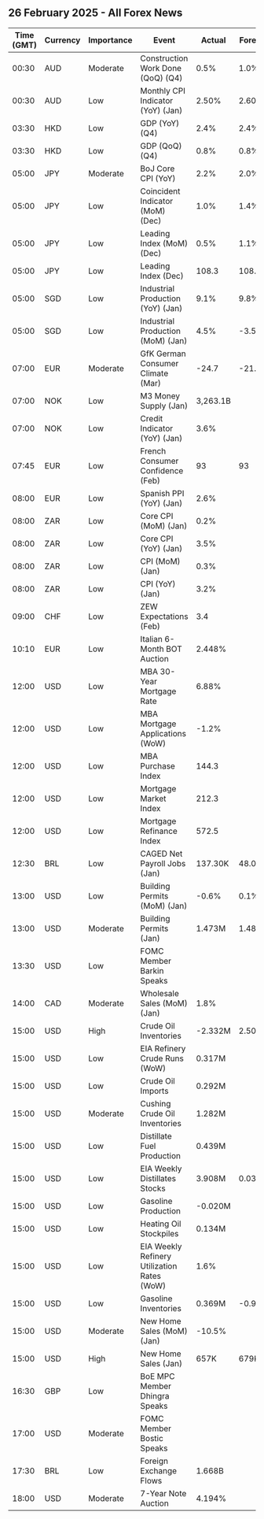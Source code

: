 ## 26 February 2025 - All Forex News

| Time (GMT) | Currency | Importance | Event | Actual | Forecast | Previous |
|------|----------|------------|-------|--------|----------|----------|
| 00:30 | AUD | Moderate | Construction Work Done (QoQ) (Q4) | 0.5% | 1.0% | 2.0% |
| 00:30 | AUD | Low | Monthly CPI Indicator (YoY) (Jan) | 2.50% | 2.60% | 2.50% |
| 03:30 | HKD | Low | GDP (YoY) (Q4) | 2.4% | 2.4% | 1.8% |
| 03:30 | HKD | Low | GDP (QoQ) (Q4) | 0.8% | 0.8% | -1.1% |
| 05:00 | JPY | Moderate | BoJ Core CPI (YoY) | 2.2% | 2.0% | 1.9% |
| 05:00 | JPY | Low | Coincident Indicator (MoM) (Dec) | 1.0% | 1.4% | -1.4% |
| 05:00 | JPY | Low | Leading Index (MoM) (Dec) | 0.5% | 1.1% | -1.6% |
| 05:00 | JPY | Low | Leading Index (Dec) | 108.3 | 108.9 | 107.5 |
| 05:00 | SGD | Low | Industrial Production (YoY) (Jan) | 9.1% | 9.8% | 5.2% |
| 05:00 | SGD | Low | Industrial Production (MoM) (Jan) | 4.5% | -3.5% | -5.4% |
| 07:00 | EUR | Moderate | GfK German Consumer Climate (Mar) | -24.7 | -21.7 | -22.6 |
| 07:00 | NOK | Low | M3 Money Supply (Jan) | 3,263.1B |  | 3,192.9B |
| 07:00 | NOK | Low | Credit Indicator (YoY) (Jan) | 3.6% |  | 3.4% |
| 07:45 | EUR | Low | French Consumer Confidence (Feb) | 93 | 93 | 92 |
| 08:00 | EUR | Low | Spanish PPI (YoY) (Jan) | 2.6% |  | 2.3% |
| 08:00 | ZAR | Low | Core CPI (MoM) (Jan) | 0.2% |  | 0.0% |
| 08:00 | ZAR | Low | Core CPI (YoY) (Jan) | 3.5% |  | 3.6% |
| 08:00 | ZAR | Low | CPI (MoM) (Jan) | 0.3% |  | 0.1% |
| 08:00 | ZAR | Low | CPI (YoY) (Jan) | 3.2% |  | 3.0% |
| 09:00 | CHF | Low | ZEW Expectations (Feb) | 3.4 |  | 17.7 |
| 10:10 | EUR | Low | Italian 6-Month BOT Auction | 2.448% |  | 2.536% |
| 12:00 | USD | Low | MBA 30-Year Mortgage Rate | 6.88% |  | 6.93% |
| 12:00 | USD | Low | MBA Mortgage Applications (WoW) | -1.2% |  | -6.6% |
| 12:00 | USD | Low | MBA Purchase Index | 144.3 |  | 144.0 |
| 12:00 | USD | Low | Mortgage Market Index | 212.3 |  | 214.9 |
| 12:00 | USD | Low | Mortgage Refinance Index | 572.5 |  | 593.6 |
| 12:30 | BRL | Low | CAGED Net Payroll Jobs (Jan) | 137.30K | 48.00K | -535.55K |
| 13:00 | USD | Low | Building Permits (MoM) (Jan) | -0.6% | 0.1% | -0.7% |
| 13:00 | USD | Moderate | Building Permits (Jan) | 1.473M | 1.483M | 1.482M |
| 13:30 | USD | Low | FOMC Member Barkin Speaks |  |  |  |
| 14:00 | CAD | Moderate | Wholesale Sales (MoM) (Jan) | 1.8% |  | -0.2% |
| 15:00 | USD | High | Crude Oil Inventories | -2.332M | 2.500M | 4.633M |
| 15:00 | USD | Low | EIA Refinery Crude Runs (WoW) | 0.317M |  | -0.015M |
| 15:00 | USD | Low | Crude Oil Imports | 0.292M |  | -0.961M |
| 15:00 | USD | Moderate | Cushing Crude Oil Inventories | 1.282M |  | 1.472M |
| 15:00 | USD | Low | Distillate Fuel Production | 0.439M |  | 0.180M |
| 15:00 | USD | Low | EIA Weekly Distillates Stocks | 3.908M | 0.030M | -2.051M |
| 15:00 | USD | Low | Gasoline Production | -0.020M |  | -0.156M |
| 15:00 | USD | Low | Heating Oil Stockpiles | 0.134M |  | -0.343M |
| 15:00 | USD | Low | EIA Weekly Refinery Utilization Rates (WoW) | 1.6% |  | -0.1% |
| 15:00 | USD | Low | Gasoline Inventories | 0.369M | -0.950M | -0.151M |
| 15:00 | USD | Moderate | New Home Sales (MoM) (Jan) | -10.5% |  | 8.1% |
| 15:00 | USD | High | New Home Sales (Jan) | 657K | 679K | 734K |
| 16:30 | GBP | Low | BoE MPC Member Dhingra Speaks |  |  |  |
| 17:00 | USD | Moderate | FOMC Member Bostic Speaks |  |  |  |
| 17:30 | BRL | Low | Foreign Exchange Flows | 1.668B |  | -1.984B |
| 18:00 | USD | Moderate | 7-Year Note Auction | 4.194% |  | 4.457% |
